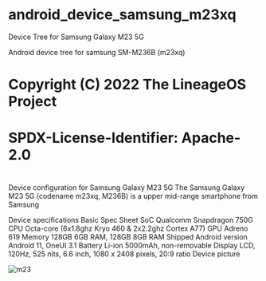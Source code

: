 # android_device_samsung_m23xq
Device Tree for Samsung Galaxy M23 5G

Android device tree for samsung SM-M236B (m23xq)
#
# Copyright (C) 2022 The LineageOS Project
#
# SPDX-License-Identifier: Apache-2.0
#
Device configuration for Samsung Galaxy M23 5G
The Samsung Galaxy M23 5G (codename m23xq, M236B) is a upper mid-range smartphone from Samsung

Device specifications
Basic	Spec Sheet
SoC	Qualcomm Snapdragon 750G
CPU	Octa-core (6x1.8ghz Kryo 460 & 2x2.2ghz Cortex A77)
GPU	Adreno 619
Memory	128GB 6GB RAM, 128GB 8GB RAM
Shipped Android version	Android 11, OneUI 3.1
Battery	Li-ion 5000mAh, non-removable
Display	LCD, 120Hz, 525 nits, 6.6 inch, 1080 x 2408 pixels, 20:9 ratio
Device picture

![m23](https://user-images.githubusercontent.com/31782624/205670871-a460acce-c660-4dce-aa78-834673677a21.jpg)
